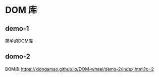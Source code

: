 # DOM 库


## demo-1
简单的DOM库

## domo-2
BOM库
https://xiongamao.github.io/DOM-wheel/demo-2/index.html?c=2